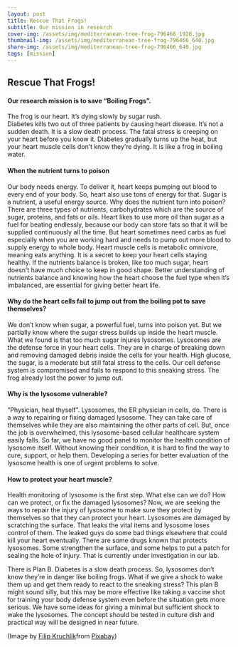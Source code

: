 ```yaml
---
layout: post
title: Rescue That Frogs!
subtitle: Our mission in research
cover-img: /assets/img/mediterranean-tree-frog-796466_1920.jpg
thumbnail-img: /assets/img/mediterranean-tree-frog-796466_640.jpg
share-img: /assets/img/mediterranean-tree-frog-796466_640.jpg
tags: [mission]
---
```

## Rescue That Frogs!

#### Our research mission is to save “Boiling Frogs”.  
The frog is our heart. It’s dying slowly by sugar rush.  
Diabetes kills two out of three patients by causing heart disease. It’s not a sudden death. It is a slow death process. The fatal stress is creeping on your heart before you know it. Diabetes gradually turns up the heat, but your heart muscle cells don’t know they’re dying. It is like a frog in boiling water.  

#### When the nutrient turns to poison
Our body needs energy. To deliver it, heart keeps pumping out blood to every end of your body. So, heart also use tons of energy for that. Sugar is a nutrient, a useful energy source. Why does the nutrient turn into poison? There are three types of nutrients, carbohydrates which are the source of sugar, proteins, and fats or oils. Heart likes to use more oil than sugar as a fuel for beating endlessly, because our body can store fats so that it will be supplied continuously all the time. But heart sometimes need carbs as fuel especially when you are working hard and needs to pump out more blood to supply energy to whole body. Heart muscle cells is metabolic omnivore, meaning eats anything. It is a secret to keep your heart cells staying healthy. If the nutrients balance is broken, like too much sugar, heart doesn’t have much choice to keep in good shape. Better understanding of nutrients balance and knowing how the heart choose the fuel type when it’s imbalanced, are essential for giving better heart life.

#### Why do the heart cells fail to jump out from the boiling pot to save themselves?  
We don’t know when sugar, a powerful fuel, turns into poison yet. But we partially know where the sugar stress builds up inside the heart muscle. What we found is that too much sugar injures lysosomes. Lysosomes are the defense force in your heart cells. They are in charge of breaking down and removing damaged debris inside the cells for your health. High glucose, the sugar, is a moderate but still fatal stress to the cells. Our cell defense system is compromised and fails to respond to this sneaking stress. The frog already lost the power to jump out.  

#### Why is the lysosome vulnerable?  
“Physician, heal thyself”. Lysosomes, the ER physician in cells, do. There is a way to repairing or fixing damaged lysosome. They can take care of themselves while they are also maintaining the other parts of cell. But, once the job is overwhelmed, this lysosome-based cellular healthcare system easily falls. So far, we have no good panel to monitor the health condition of lysosome itself. Without knowing their condition, it is hard to find the way to cure, support, or help them. Developing a series for better evaluation of the lysosome health is one of urgent problems to solve.

#### How to protect your heart muscle?
Health monitoring of lysosome is the first step. What else can we do? How can we protect, or fix the damaged lysosomes? Now, we are seeking the ways to repair the injury of lysosome to make sure they protect by themselves so that they can protect your heart. Lysosomes are damaged by scratching the surface. That leaks the vital items and lysosome loses control of them. The leaked guys do some bad things elsewhere that could kill your heart eventually. There are some drugs known that protects lysosomes. Some strengthen the surface, and some helps to put a patch for sealing the hole of injury. That is currently under investigation in our lab.

There is Plan B. Diabetes is a slow death process. So, lysosomes don’t know they’re in danger like boiling frogs. What if we give a shock to wake them up and get them ready to react to the sneaking stress? This plan B might sound silly, but this may be more effective like taking a vaccine shot for training your body defense system even before the situation gets more serious. We have some ideas for giving a minimal but sufficient shock to wake the lysosomes. The concept should be tested in culture dish and practical way will be designed in near future.

(Image by [Filip Kruchlik](https://pixabay.com/users/bubblejuice-1072959/?utm_source=link-attribution&amp;utm_medium=referral&amp;utm_campaign=image&amp;utm_content=796466)from [Pixabay](https://pixabay.com/?utm_source=link-attribution&amp;utm_medium=referral&amp;utm_campaign=image&amp;utm_content=796466))
